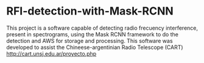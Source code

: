 # RFI-detection-with-Mask-RCNN
This project is a software capable of detecting radio frecuency interference, present in spectrograms, using the Mask RCNN framework to do the detection and AWS for storage and processing. This software was developed to assist the Chineese-argentinian Radio Telescope (CART)  http://cart.unsj.edu.ar/proyecto.php
